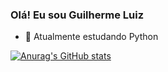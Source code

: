### Olá! Eu sou Guilherme Luiz

- 🌱 Atualmente estudando Python

  
[![Anurag's GitHub stats](https://github-readme-stats.vercel.app/api?username=guilhermeluizcosta)](https://github.com/guilhermeluizcosta/github-readme-stats)

